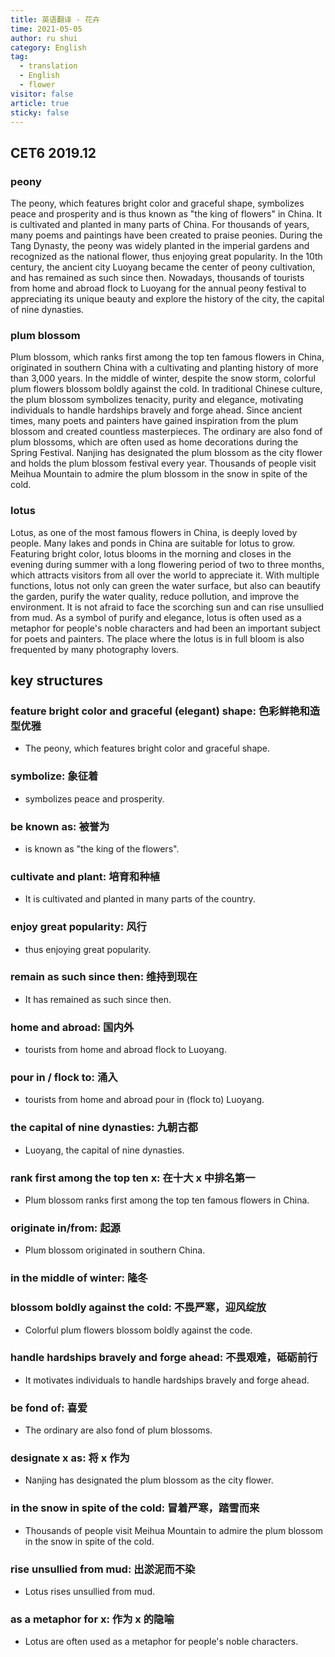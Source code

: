 ```yaml
---
title: 英语翻译 - 花卉
time: 2021-05-05
author: ru shui
category: English
tag:
  - translation
  - English
  - flower
visitor: false
article: true
sticky: false
---
```


## CET6 2019.12

### peony

The peony, which features bright color and graceful shape, symbolizes peace and prosperity and is thus known as "the king of flowers" in China. It is cultivated and planted in many parts of China. For thousands of years, many poems and paintings have been created to praise peonies. During the Tang Dynasty, the peony was widely planted in the imperial gardens and recognized as the national flower, thus enjoying great popularity. In the 10th century, the ancient city Luoyang became the center of peony cultivation, and has remained as such since then. Nowadays, thousands of tourists from home and abroad flock to Luoyang for the annual peony festival to appreciating its unique beauty and explore the history of the city, the capital of nine dynasties.

### plum blossom

Plum blossom, which ranks first among the top ten famous flowers in China, originated in southern China with a cultivating and planting history of more than 3,000 years. In the middle of winter, despite the snow storm, colorful plum flowers blossom boldly against the cold. In traditional Chinese culture, the plum blossom symbolizes tenacity, purity and elegance, motivating individuals to handle hardships bravely and forge ahead. Since ancient times, many poets and painters have gained inspiration from the plum blossom and created countless masterpieces. The ordinary are also fond of plum blossoms, which are often used as home decorations during the Spring Festival. Nanjing has designated the plum blossom as the city flower and holds the plum blossom festival every year. Thousands of people visit Meihua Mountain to admire the plum blossom in the snow in spite of the cold.

### lotus

Lotus, as one of the most famous flowers in China, is deeply loved by people. Many lakes and ponds in China are suitable for lotus to grow. Featuring bright color, lotus blooms in the morning and closes in the evening during summer with a long flowering period of two to three months, which attracts visitors from all over the world to appreciate it. With multiple functions, lotus not only can green the water surface, but also can beautify the garden, purify the water quality, reduce pollution, and improve the environment. It is not afraid to face the scorching sun and can rise unsullied from mud. As a symbol of purify and elegance, lotus is often used as a metaphor for people's noble characters and had been an important subject for poets and painters. The place where the lotus is in full bloom is also frequented by many photography lovers.

## key structures

### feature bright color and graceful (elegant) shape: 色彩鲜艳和造型优雅

- The peony, which features bright color and graceful shape.

### symbolize: 象征着

- symbolizes peace and prosperity.

### be known as: 被誉为

- is known as "the king of the flowers".

### cultivate and plant: 培育和种植

- It is cultivated and planted in many parts of the country.

### enjoy great popularity: 风行

- thus enjoying great popularity.

### remain as such since then: 维持到现在

- It has remained as such since then.

### home and abroad: 国内外

- tourists from home and abroad flock to Luoyang.

### pour in / flock to: 涌入

- tourists from home and abroad pour in (flock to) Luoyang.

### the capital of nine dynasties: 九朝古都

- Luoyang, the capital of nine dynasties.

### rank first among the top ten x: 在十大 x 中排名第一

- Plum blossom ranks first among the top ten famous flowers in China.

### originate in/from: 起源

- Plum blossom originated in southern China.

### in the middle of winter: 隆冬

### blossom boldly against the cold: 不畏严寒，迎风绽放

- Colorful plum flowers blossom boldly against the code.

### handle hardships bravely and forge ahead: 不畏艰难，砥砺前行

- It motivates individuals to handle hardships bravely and forge ahead.

### be fond of: 喜爱

- The ordinary are also fond of plum blossoms.

### designate x as: 将 x 作为

- Nanjing has designated the plum blossom as the city flower.

### in the snow in spite of the cold: 冒着严寒，踏雪而来

- Thousands of people visit Meihua Mountain to admire the plum blossom in the snow in spite of the cold.

### rise unsullied from mud: 出淤泥而不染

- Lotus rises unsullied from mud.

### as a metaphor for x: 作为 x 的隐喻

- Lotus are often used as a metaphor for people's noble characters.
